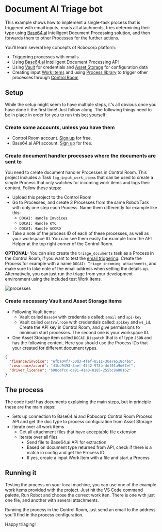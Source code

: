 # Document AI Triage bot

This example shows how to implement a single-task process that is triggered with email inputs, reads all attachments, tries determining their type using [Base64.ai](https://base64.ai/) Intelligent Document Processing solution, and then forwards them to other Processes for the further actions.

You'll learn several key concepts of Robocorp platform:

- Triggering processes with emails
- Using [Base64.ai](https://base64.ai/) Intelligent Document Processing API
- Using [Vault](https://robocorp.com/docs/development-guide/variables-and-secrets/vault) for credentials and [Asset Storage](https://robocorp.com/docs/control-room/asset-storage) for configuration data
- Creating input [Work Items](https://robocorp.com/docs/control-room/unattended/work-data-management) and using [Process library](https://robocorp.com/docs/libraries/rpa-framework/rpa-robocorp-process) to trigger other processes through [Control Room](https://robocorp.com/docs/control-room)

## Setup

While the setup might seem to have multiple steps, it's all obvious once you have done it the first time! Just follow along. The following things need to be in place in order for you to run this bot yourself:

### Create some accounts, unless you have them

- Control Room account. [Sign up](https://cloud.robocorp.com/) for free.
- Base64.ai API account. [Sign up](https://base64.ai/) for free.

### Create document handler processes where the documents are sent to

You need to create document handler Processes in Control Room. This project includes a Task `log_input_work_items` that can be used to create a simple Process that only watches for incoming work items and logs their content. Follow these steps:

- Upload this project to the Control Room
- Go to Processes, and create 3 Processes from the same Robot/Task with only one step each Process. Name them differently for example like this:
  - `DOCAI: Handle Invoices`
  - `DOCAI: Handle KYC`  
  - `DOCAI: Handle ACORD`
- Take a note of the process ID of each of these processes, as well as your workspace ID. You can see them easily for example from the API Helper at the top right corner of the Control Room.

**OPTIONAL:** You can also create the `triage_documents` task as a Process in the Control Room, if you want to test the [email triggering](https://robocorp.com/docs/control-room/unattended/email-trigger). Create the Process for example with a name `DOCAI: Triage incoming attachments`, and make sure to take note of the email address when setting the details up. Alternatively, you can just run the triage from your development environment using the included test Work Items.

![processes](https://github.com/robocorp/example-document-triage/assets/40179958/4514ece5-3774-4ef7-9b6f-25cffb4a7dda)

### Create necessary Vault and Asset Storage items

- Following Vault items:
  - Vault called `Base64` with credentials called: `email` and `api-key`
  - Vault called `controlroom` with credentials called: `apikey` and `ws_id`. Create the API key in Control Room, and give permissions to minimum start processes. The second one is your workspace ID.
- One Asset Storage item called `DOCAI_Dispatch` that is of type `JSON` and has the following content. Here you should use the Process IDs that your created for different document types.

```json
{
  "finance/invoice": "efba04f7-30d3-4fef-8511-30e7e518c4b6",
  "insurance/acord": "41bd9493-3aef-4542-973b-4df01a9d67ef",
  "driver_license": "b08cefcc-ca81-41a0-8185-255bc9a88162"
}
```

## The process

The code itself has documents explaining the main steps, but in principle these are the main steps:

- Sets up connection to Base64.ai and Robocorp Control Room Process API and get the doc type to process configuration from Asset Storage
- Iterate over all work items
  - Get all attachment files that have acceptable file extension
  - Iterate over all files
    - Send file to Base64.ai API for extraction
    - Based on document type returned from API, check if there is a match in config and get the Process ID
    - If yes, create a input Work Item with a file and start a Process

## Running it

Testing the process on your local machine, you can use one of the example work items provided with the project. Just hit the VS Code command palette, Run Robot and choose the correct work iten. There is one with just one file, and another with several attachments.

Running the process in the Control Room, just send an email to the address you'll find in the process configuration.

Happy triaging!

